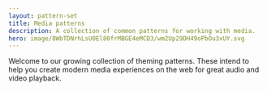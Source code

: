 ```yaml
---
layout: pattern-set
title: Media patterns
description: A collection of common patterns for working with media.
hero: image/8WbTDNrhLsU0El80frMBGE4eMCD3/wm2Up29DH49oPbOu3xUY.svg
---
```


Welcome to our growing collection of theming patterns. These intend to help you
create modern media experiences on the web for great audio and video playback.
<br><br>
